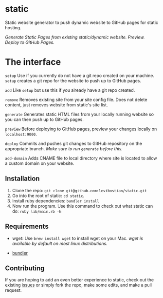 # static

Static website generator to push dynamic website to GitHub pages for static hosting.

*Generate Static Pages from existing static/dynamic website. Preview. Deploy to GitHub Pages.*

# The interface

`setup`
Use if you currently do not have a git repo created on your machine. `setup` creates a git repo for the website to push up to GitHub pages. 

`add`
Like `setup` but use this if you already have a git repo created.

`remove`
Removes existing site from your site config file. Does not delete content, just removes website from static's site list.

`generate`
Generates static HTML files from your locally running website so you can then push up to GitHub pages.

`preview`
Before deploying to GitHub pages, preview your changes locally on `localhost:9000`.

`deploy`
Commits and pushes git changes to GitHub repository on the appropriate branch. *Make sure to run `generate` before this.*

`add-domain`
Adds CNAME file to local directory where site is located to allow a custom domain on your website.

## Installation

1. Clone the repo: `git clone git@github.com:levibostian/static.git` 
2. Go into the root of static: `cd static`. 
3. Install ruby dependencies: `bundler install`
4. Now run the program. 
Use this command to check out what static can do: `ruby lib/main.rb -h` 

## Requirements

* wget: Use `brew install wget` to install wget on your Mac.
  *wget is available by default on most linux distributions.*
  
* [bundler](http://bundler.io/)

## Contributing

If you are hoping to add an even better experience to static, check out the existing
[issues](https://github.com/levibostian/static/issues) or simply
fork the repo, make some edits, and make a pull request.
